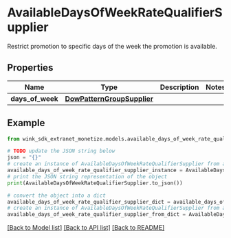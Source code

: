 # AvailableDaysOfWeekRateQualifierSupplier

Restrict promotion to specific days of the week the promotion is available.

## Properties

Name | Type | Description | Notes
------------ | ------------- | ------------- | -------------
**days_of_week** | [**DowPatternGroupSupplier**](DowPatternGroupSupplier.md) |  | 

## Example

```python
from wink_sdk_extranet_monetize.models.available_days_of_week_rate_qualifier_supplier import AvailableDaysOfWeekRateQualifierSupplier

# TODO update the JSON string below
json = "{}"
# create an instance of AvailableDaysOfWeekRateQualifierSupplier from a JSON string
available_days_of_week_rate_qualifier_supplier_instance = AvailableDaysOfWeekRateQualifierSupplier.from_json(json)
# print the JSON string representation of the object
print(AvailableDaysOfWeekRateQualifierSupplier.to_json())

# convert the object into a dict
available_days_of_week_rate_qualifier_supplier_dict = available_days_of_week_rate_qualifier_supplier_instance.to_dict()
# create an instance of AvailableDaysOfWeekRateQualifierSupplier from a dict
available_days_of_week_rate_qualifier_supplier_from_dict = AvailableDaysOfWeekRateQualifierSupplier.from_dict(available_days_of_week_rate_qualifier_supplier_dict)
```
[[Back to Model list]](../README.md#documentation-for-models) [[Back to API list]](../README.md#documentation-for-api-endpoints) [[Back to README]](../README.md)


